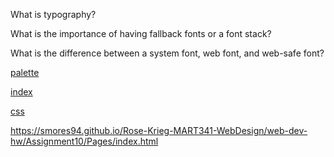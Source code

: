 What is typography?

What is the importance of having fallback fonts or a font stack?

What is the difference between a system font, web font, and web-safe font?



[palette](./Img/colortheme_bierstadt.jpeg)
<br>


[index](./Img/screenshot1.JPG)
<br>


[css](./Img/cssscreenshot.JPG)
<br>

https://smores94.github.io/Rose-Krieg-MART341-WebDesign/web-dev-hw/Assignment10/Pages/index.html


